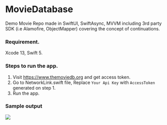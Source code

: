 # MovieDatabase
Demo Movie Repo made in SwiftUI, SwiftAsync, MVVM including 3rd party SDK (i.e Alamofire, ObjectMapper) covering the concept of continuations.

### Requirement.
Xcode 13, Swift 5.

### Steps to run the app.
1. Visit https://www.themoviedb.org and get access token.
2. Go to NetworkLink.swift file, Replace `Your Api Key` with `AccessToken` generated on step 1.
3. Run the app.

### Sample output
![](MovieDatabase.gif)
